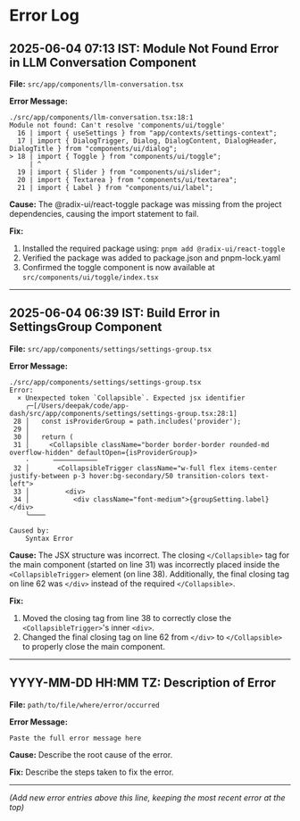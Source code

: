 # Error Log

## 2025-06-04 07:13 IST: Module Not Found Error in LLM Conversation Component

**File:** `src/app/components/llm-conversation.tsx`

**Error Message:**
```
./src/app/components/llm-conversation.tsx:18:1
Module not found: Can't resolve 'components/ui/toggle'
  16 | import { useSettings } from "app/contexts/settings-context";
  17 | import { DialogTrigger, Dialog, DialogContent, DialogHeader, DialogTitle } from "components/ui/dialog";
> 18 | import { Toggle } from "components/ui/toggle";
     | ^
  19 | import { Slider } from "components/ui/slider";
  20 | import { Textarea } from "components/ui/textarea";
  21 | import { Label } from "components/ui/label";
```

**Cause:**
The @radix-ui/react-toggle package was missing from the project dependencies, causing the import statement to fail.

**Fix:**
1. Installed the required package using: `pnpm add @radix-ui/react-toggle`
2. Verified the package was added to package.json and pnpm-lock.yaml
3. Confirmed the toggle component is now available at `src/components/ui/toggle/index.tsx`

---

## 2025-06-04 06:39 IST: Build Error in SettingsGroup Component

**File:** `src/app/components/settings/settings-group.tsx`

**Error Message:**
```
./src/app/components/settings/settings-group.tsx
Error: 
  × Unexpected token `Collapsible`. Expected jsx identifier
    ╭─[/Users/deepak/code/app-dash/src/app/components/settings/settings-group.tsx:28:1]
 28 │   const isProviderGroup = path.includes('provider');
 29 │   
 30 │   return (
 31 │     <Collapsible className="border border-border rounded-md overflow-hidden" defaultOpen={isProviderGroup}>
    ·      ───────────
 32 │       <CollapsibleTrigger className="w-full flex items-center justify-between p-3 hover:bg-secondary/50 transition-colors text-left">
 33 │         <div>
 34 │           <div className="font-medium">{groupSetting.label}</div>
    ╰────

Caused by:
    Syntax Error
```

**Cause:**
The JSX structure was incorrect. The closing `</Collapsible>` tag for the main component (started on line 31) was incorrectly placed inside the `<CollapsibleTrigger>` element (on line 38). Additionally, the final closing tag on line 62 was `</div>` instead of the required `</Collapsible>`.

**Fix:**
1. Moved the closing tag from line 38 to correctly close the `<CollapsibleTrigger>`'s inner `<div>`.
2. Changed the final closing tag on line 62 from `</div>` to `</Collapsible>` to properly close the main component.

---

## YYYY-MM-DD HH:MM TZ: Description of Error

**File:** `path/to/file/where/error/occurred`

**Error Message:**
```
Paste the full error message here
```

**Cause:**
Describe the root cause of the error.

**Fix:**
Describe the steps taken to fix the error.

---
*(Add new error entries above this line, keeping the most recent error at the top)*